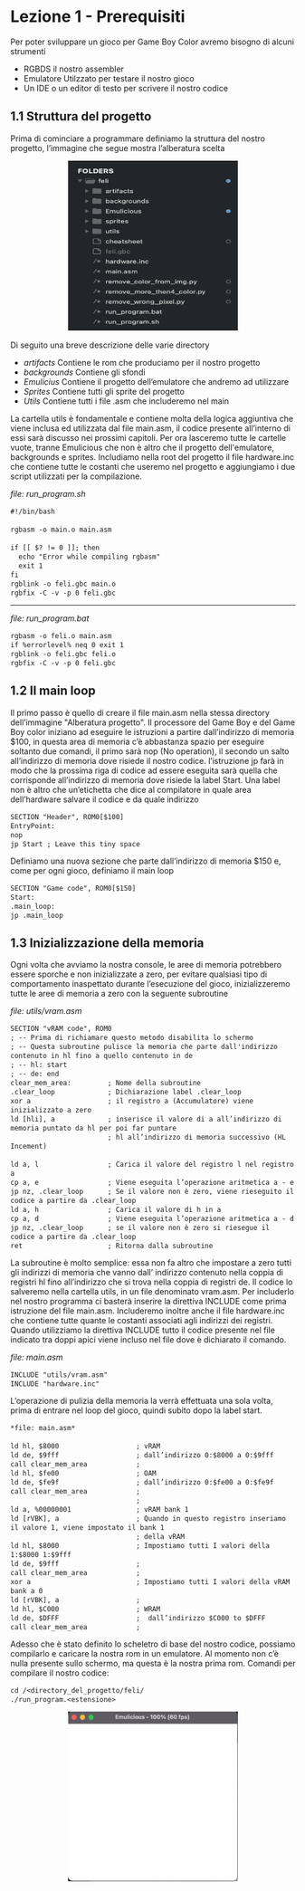 # Lezione 1 - Prerequisiti
Per poter sviluppare un gioco per Game Boy Color avremo bisogno di alcuni strumenti
*	RGBDS il nostro assembler
*	Emulatore Utilzzato per testare il nostro gioco
*	Un IDE o un editor di testo per scrivere il nostro codice

## 1.1 Struttura del progetto
Prima di cominciare a programmare definiamo la struttura del nostro progetto, l’immagine che segue mostra l’alberatura scelta

<div align="center">
  <img src="img/alberatura_progetto.png" title="Alberatura progetto" width="300" height="300">
</div>

Di seguito una breve descrizione delle varie directory
*	*artifacts* Contiene le rom che produciamo per il nostro progetto
*	*backgrounds* Contiene gli sfondi
*	*Emulicius* Contiene il progetto dell’emulatore che andremo ad utilizzare
*	*Sprites* Contiene tutti gli sprite del progetto
*	*Utils* Contiene tutti i file .asm che includeremo nel main

La cartella utils è fondamentale e contiene molta della logica aggiuntiva che viene inclusa ed utilizzata dal file main.asm, il codice presente all’interno di essi sarà discusso nei prossimi capitoli.
Per ora lasceremo tutte le cartelle vuote, tranne Emulicious che non è altro che il progetto dell'emulatore, backgrounds e sprites.
Includiamo nella root del progetto il file hardware.inc che contiene tutte le costanti che useremo nel progetto e aggiungiamo i due script utilizzati per la compilazione.

*file: run_program.sh*
```
#!/bin/bash

rgbasm -o main.o main.asm

if [[ $? != 0 ]]; then
  echo "Error while compiling rgbasm"
  exit 1
fi
rgblink -o feli.gbc main.o
rgbfix -C -v -p 0 feli.gbc
```

---

*file: run_program.bat*
```
rgbasm -o feli.o main.asm
if %errorlevel% neq 0 exit 1
rgblink -o feli.gbc feli.o
rgbfix -C -v -p 0 feli.gbc
```

## 1.2 Il main loop
Il primo passo è quello di creare il file main.asm nella stessa directory dell’immagine "Alberatura progetto".
Il processore del Game Boy e del Game Boy color iniziano ad eseguire le istruzioni a partire dall’indirizzo di memoria $100, in questa area di memoria c’è abbastanza spazio per eseguire soltanto due comandi, il primo sarà nop (No operation), il secondo un salto all’indirizzo di memoria dove risiede il nostro codice. l’istruzione jp farà in modo che la prossima riga di codice ad essere eseguita sarà quella che corrisponde all’indirizzo di memoria dove risiede la label Start.
Una label non è altro che un’etichetta che dice al compilatore in quale area dell’hardware salvare il codice e da quale indirizzo
```
SECTION "Header", ROM0[$100]
EntryPoint: 
nop 
jp Start ; Leave this tiny space
```
Definiamo una nuova sezione che parte dall’indirizzo di memoria $150 e, come per ogni gioco, definiamo il main loop
```
SECTION "Game code", ROM0[$150]
Start:
.main_loop:
jp .main_loop
```

## 1.3 Inizializzazione della memoria

Ogni volta che avviamo la nostra console, le aree di memoria potrebbero essere sporche e non inizializzate a zero, per evitare qualsiasi tipo di comportamento inaspettato durante l’esecuzione del gioco, inizializzeremo tutte le aree di memoria a zero con la seguente subroutine

*file: utils/vram.asm*
```
SECTION "vRAM code", ROM0
; -- Prima di richiamare questo metodo disabilita lo schermo
; -- Questa subroutine pulisce la memoria che parte dall'indirizzo contenuto in hl fino a quello contenuto in de
; -- hl: start
; -- de: end
clear_mem_area:         ; Nome della subroutine
.clear_loop             ; Dichiarazione label .clear_loop
xor a                   ; il registro a (Accumulatore) viene inizializzato a zero
ld [hli], a             ; inserisce il valore di a all’indirizzo di memoria puntato da hl per poi far puntare 
                        ; hl all’indirizzo di memoria successivo (HL Incement)
 
ld a, l                 ; Carica il valore del registro l nel registro a
cp a, e                 ; Viene eseguita l’operazione aritmetica a - e
jp nz, .clear_loop      ; Se il valore non è zero, viene rieseguito il codice a partire da .clear_loop
ld a, h                 ; Carica il valore di h in a 
cp a, d                 ; Viene eseguita l’operazione aritmetica a - d
jp nz, .clear_loop      ; se il valore non è zero si riesegue il codice a partire da .clear_loop
ret                     ; Ritorna dalla subroutine

```

La subroutine è molto semplice: essa non fa altro che impostare a zero tutti gli indirizzi di memoria che vanno dall’ indirizzo contenuto nella coppia di registri hl fino all’indirizzo che si trova nella coppia di registri de. Il codice lo salveremo nella cartella utils, in un file denominato vram.asm. Per includerlo nel nostro programma ci basterà inserire la direttiva INCLUDE come prima istruzione del file main.asm. Includeremo inoltre anche il file hardware.inc che contiene tutte quante le costanti associati agli indirizzi dei registri.
Quando utilizziamo la direttiva INCLUDE tutto il codice presente nel file indicato tra doppi apici viene incluso nel file dove è dichiarato il comando.

*file: main.asm*

```
INCLUDE "utils/vram.asm"
INCLUDE "hardware.inc"
```

L’operazione di pulizia della memoria la verrà effettuata una sola volta, prima di entrare nel loop del gioco, quindi subito dopo la label start.


```
*file: main.asm*

ld hl, $8000                   ; vRAM
ld de, $9fff                   ; dall’indirizzo 0:$8000 a 0:$9fff 
call clear_mem_area            ;
ld hl, $fe00                   ; OAM
ld de, $fe9f                   ; dall’indirizzo 0:$fe00 a 0:$fe9f
call clear_mem_area            ;
                               ;  
ld a, %00000001                ; vRAM bank 1
ld [rVBK], a                   ; Quando in questo registro inseriamo il valore 1, viene impostato il bank 1 
                               ; della vRAM
ld hl, $8000                   ; Impostiamo tutti I valori della 1:$8000 1:$9fff 
ld de, $9fff                   ;
call clear_mem_area            ;  
xor a                          ; Impostiamo tutti I valori della vRAM bank a 0
ld [rVBK], a                   ; 
ld hl, $C000                   ; WRAM
ld de, $DFFF                   ;  dall’indirizzo $C000 to $DFFF
call clear_mem_area            ;
```  

Adesso che è stato definito lo scheletro di base del nostro codice, possiamo compilarlo e caricare la nostra rom in un emulatore. Al momento non c’è nulla presente sullo schermo, ma questa è la nostra prima rom.
Comandi per compilare il nostro codice:

```
cd /<directory_del_progetto/feli/
./run_program.<estensione>
```

<div align="center">
  <img src="img/output_lezione_1.png" title="Output lezione 1" width="300" height="300">
</div>
